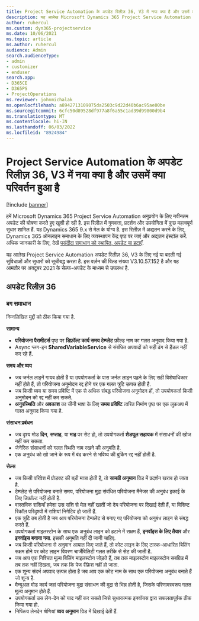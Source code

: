 ```yaml
---
title: Project Service Automation के अपडेट रिलीज़ 36, V3 में नया क्या है और उसमें क्या परिवर्तन हुआ है
description: यह आलेख Microsoft Dynamics 365 Project Service Automation अपडेट रिलीज़ 36, V3 में उपलब्ध सुविधाओं और सुधारों को सूचीबद्ध करता है.
author: ruhercul
ms.custom: dyn365-projectservice
ms.date: 10/06/2021
ms.topic: article
ms.author: ruhercul
audience: Admin
search.audienceType:
- admin
- customizer
- enduser
search.app:
- D365CE
- D365PS
- ProjectOperations
ms.reviewer: johnmichalak
ms.openlocfilehash: a8942713109075da2503c9d22d40b6ac95ae00be
ms.sourcegitcommit: 6cfc50d89528df977a8f6a55c1ad39d99800d9b4
ms.translationtype: MT
ms.contentlocale: hi-IN
ms.lasthandoff: 06/03/2022
ms.locfileid: "8924984"
---
```

# <a name="whats-new-or-changed-in-project-service-automation-update-release-36-v3"></a>Project Service Automation के अपडेट रिलीज़ 36, V3 में नया क्या है और उसमें क्या परिवर्तन हुआ है

[!include [banner](../includes/psa-now-project-operations.md)]

हमें Microsoft Dynamics 365 Project Service Automation अनुप्रयोग के लिए नवीनतम अपडेट की घोषणा करते हुए खुशी हो रही है. इस रिलीज़ में गुणवत्ता, प्रदर्शन और उपयोगिता में कुछ महत्वपूर्ण सुधार शामिल हैं. यह Dynamics 365 9.x से मेल के योग्य है. इस रिलीज़ में अद्यतन करने के लिए, Dynamics 365 ऑनलाइन समाधान के लिए व्यवस्थापन केंद्र पृष्ठ पर जाएं और अद्यतन इंस्टॉल करें. अधिक जानकारी के लिए, देखें [पसंदीदा समाधान को स्थापित, अपडेट या हटाएँ](/power-platform/admin/install-remove-preferred-solution).

यह आलेख Project Service Automation अपडेट रिलीज़ 36, V3 के लिए नई या बदली गई सुविधाओं और सुधारों को सूचीबद्ध करता है. इस वर्ज़न की बिल्ड संख्या V3.10.57.152 है और यह आमतौर पर अक्टूबर 2021 के सेल्फ-अपडेट के माध्यम से उपलब्ध है.

## <a name="update-release-36"></a>अपडेट रिलीज़ 36

### <a name="bug-fixes"></a>बग समाधान

निम्नलिखित मुद्दों को ठीक किया गया है.

**सामान्य**
- **परियोजना पैरामीटर्स** पृष्ठ पर **डिफ़ॉल्ट कार्य समय टेम्प्लेट** फ़ील्ड नाम का गलत अनुवाद किया गया है.
- Async प्लग-इन **SharedVariableService** से संबंधित अपवादों को सही ढंग से हैंडल नहीं कर रहे हैं.

**समय और व्यय**
- जब जर्नल लाइनें गायब होती हैं या उपयोगकर्ता के पास जर्नल लाइन पढ़ने के लिए सही विशेषाधिकार नहीं होते हैं, तो परियोजना अनुमोदन रद्द होने पर एक गलत त्रुटि उत्पन्न होती है.
- जब किसी व्यय या समय प्रविष्टि में एक से अधिक संबद्ध परियोजना अनुमोदन हों, तो उपयोगकर्ता किसी अनुमोदन को रद्द नहीं कर सकते.
- **अनुपस्थिति** और **अवकाश** का चीनी भाषा के लिए **समय प्रविष्टि** त्वरित निर्माण पृष्ठ पर एक लुकअप में गलत अनुवाद किया गया है.

**संसाधन प्रबंधन**
- जब दृश्य मोड **दिन**, **सप्ताह**, या **माह** पर सेट हो, तो उपयोगकर्ता **शेड्यूल सहायक** में संसाधनों की खोज नहीं कर सकता.
- जेनेरिक संसाधनों को गलत स्थिति नाम रखने की अनुमति है. 
- एक अनुबंध को खो जाने के रूप में बंद करने से भविष्य की बुकिंग रद्द नहीं होती है.

**सेल्स**
- जब किसी परिवेश में प्रोडक्ट की बड़ी मात्रा होती है, तो **सामग्री अनुमान** ग्रिड में प्रदर्शन खराब हो जाता है.
- टेम्प्लेट से परियोजना बनाते समय, परियोजना मुद्रा संबंधित परियोजना मैनेजर की अनुबंध इकाई के लिए डिफ़ॉल्ट नहीं होती है.
- वास्तविक राशियाँ हमेशा उस राशि से मेल नहीं खातीं जो देय परियोजना पर दिखाई देती हैं, या विशिष्ट रिकॉल परिदृश्यों में राशियां निगेटिव हो जाती हैं.
- एक त्रुटि तब होती है जब आप परियोजना टेम्पलेट से बनाए गए परियोजना को अनुबंध लाइन से संबद्ध करते हैं.
- उपयोगकर्ता माइलस्टोन के साथ एक अनुबंध लाइन को हटाने में सक्षम हैं, **इनवॉइस के लिए तैयार** और **इनवॉइस बनाया गया**. इसकी अनुमति नहीं दी जानी चाहिए.
- जब किसी परियोजना से अनुमान आयात किए जाते हैं, तो कोट लाइन के लिए टास्क-आधारित बिलिंग सक्षम होने पर कोट लाइन विवरण चार्जेबिलिटी गलत तरीके से सेट की जाती है.
- जब आप एक निश्चित मूल्य बिलिंग माइलस्टोन जोड़ते हैं, तब तक माइलस्टोन माइलस्टोन सबग्रिड में तब तक नहीं दिखता, जब तक कि पेज रीफ्रेश नहीं हो जाता.
- एक शून्य संदर्भ अपवाद उत्पन्न होता है जब आप एक कोट नाम के साथ एक परियोजना अनुबंध बनाते हैं जो शून्य है.
- मैन्युअल मोड कार्य जहां परियोजना मुद्रा संसाधन की मुद्रा से भिन्न होती है, जिसके परिणामस्वरूप गलत मूल्य अनुमान होते हैं.
- उपयोगकर्ता उस लेन-देन को याद नहीं कर सकते जिसे सुधारात्मक इनवॉयस द्वारा सफलतापूर्वक ठीक किया गया हो.
- निष्क्रिय लेनदेन श्रेणियां **व्यय अनुमान** ग्रिड में दिखाई देती हैं.



